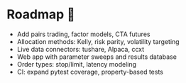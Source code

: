 # Roadmap 🔮

- Add pairs trading, factor models, CTA futures
- Allocation methods: Kelly, risk parity, volatility targeting
- Live data connectors: tushare, Alpaca, ccxt
- Web app with parameter sweeps and results database
- Order types: stop/limit, latency modeling
- CI: expand pytest coverage, property-based tests
